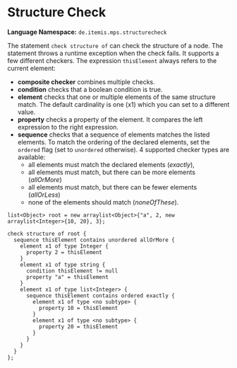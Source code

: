 # Structure Check

**Language Namespace:** `de.itemis.mps.structurecheck`

The statement `check structure of` can check the structure of a node. The statement throws a runtime exception when the check fails.
It supports a few different checkers. The expression `thisElement` always refers to the current element:

- **composite checker** combines multiple checks.
- **condition** checks that a boolean condition is true.
- **element** checks that one or multiple elements of the same structure match. The default cardinality is one (x1) 
 which you can set to a different value.
- **property** checks a property of the element. It compares the left expression to the right expression.
- **sequence** checks that a sequence of elements matches the listed elements.
  To match the ordering of the declared elements, set the `ordered` flag (set to `unordered` otherwise).
  4 supported checker types are available:
    - all elements must match the declared elements (*exactly*),
    - all elements must match, but there can be more elements (*allOrMore*)
    - all elements must match, but there can be fewer elements (*allOrLess*)
    - none of the elements should match (*noneOfThese*).

``` title="Example: check the structure of an ArrayList "
list<Object> root = new arraylist<Object>{"a", 2, new arraylist<Integer>{10, 20}, 3}; 
 
check structure of root { 
  sequence thisElement contains unordered allOrMore { 
    element x1 of type Integer { 
      property 2 = thisElement 
    } 
    element x1 of type string { 
      condition thisElement != null   
      property "a" = thisElement 
    } 
    element x1 of type list<Integer> { 
      sequence thisElement contains ordered exactly { 
        element x1 of type <no subtype> { 
          property 10 = thisElement 
        } 
        element x1 of type <no subtype> { 
          property 20 = thisElement 
        } 
      } 
    } 
  } 
};
```

